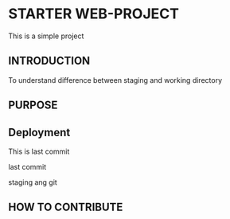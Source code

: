 # STARTER WEB-PROJECT

This is a simple project

## INTRODUCTION

To understand difference between staging and working directory

## PURPOSE

## Deployment

This is last commit

last commit

staging ang git

## HOW TO CONTRIBUTE
